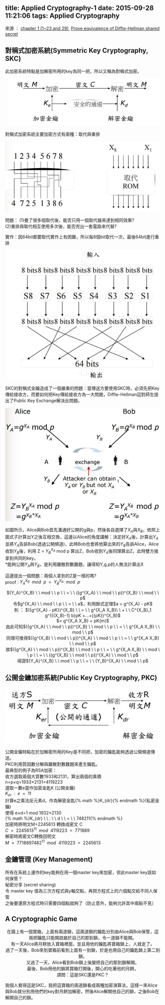 title: Applied Cryptography-1
date: 2015-09-28 11:21:06
tags: Applied Cryptography
---
來源 ： [chapter 1 (1~23 and 29)](http://staff.csie.ncu.edu.tw/yensm/lecture/Cryptography/Chapter-1%20Introduction%20to%20Cryptography.pdf), [Prove equivalence of Diffie-Hellman shared secret](http://math.stackexchange.com/questions/61358/prove-equivalence-of-diffie-hellman-shared-secret)

## 對稱式加密系統(Symmetric Key Cryptography, SKC)
此加密系統特點是加解密所用的key為同一把，所以又稱為對稱式加密。

![](/images/skc.jpg)

對稱式加密系統主要加密方式有兩種：取代與重排

![](/images/skc1.jpg)

問題：
(1)疊了很多個取代後，能否只用一個取代器來達到相同效果?  
(2)重排與取代相互使用多次後，能否兜出一套電路來代替?  

實作：因64bit都要取代實作上有困難，所以每8個bit取代一次，最後64bit進行重排

![](/images/skc2.jpg)

SKC的對稱式金鑰造成了一個嚴重的問題：當傳送方要使用SKC時，必須先把Key傳給接收方，而要如何把Key傳給接收方為一大問題，Diffie-Hellman這對師生提出了Public Key Exchange解決此問題。

![](/images/skc3.jpg)

如圖所示，Alice與Bob首先溝通好公開的g與p，然後各自選擇了$X_A$與$X_B$，依照上圖式子計算出Y之後互相交換，這邊以Alice的角度講解：決定好$X_A$後，計算出$Y_A$並將$Y_A$告訴Bob(透過公開頻道)，此時Bob也會將他算出來的$Y_B$告訴Alice，Alice收到$Y_B$後，利用 Z = ${Y_B}^{X_A}$ mod p 算出Z，Bob收到$Y_A$後同理算出Z，此時雙方接拿到共同的key。  
*能夠公開$Y_A$與$Y_B$，是利用離散對數難題，讓得知Y,g,p的人無法計算出X

這邊提出一個問題：兩個人拿到的Z是一樣的嗎?  
proof : ${Y_A}^{X_B} \ \ mod \ \ p \ \ = \ \ {Y_B}^{X_A} \ \ mod \ \ p$
<center> ${Y_A}^{X_B} \ \ mod \ \ p \ \ = \ \ ({g^{X_A} \ \ mod \ \ p})^{X_B} \ \ mod \ \ p$ </center>
<center> 令$g^{X_A} \ \ mod \ \ p \ \ = \ \ a$，利用餘式定理$a = g^{X_A} - pK$ </center>
<center> 則 ： $({g^{X_A} - pK})^{X_B} \ \ = \ \ g^{X_A X_B}\ \ + \ \ C^{X_B}_1 g^{({X_B}-1) b}pK +...+({pK})^{X_B}$ </center> 
<center> $= g^{X_A X_B} + pK(m)$ </center>
<center> 由此可知$({g^{X_A} \ \ mod \ \ p})^{X_B} \ \ mod \ \ p \ \ = \ \ g^{X_A X_B} \ \ mod \ \ p$</center>
<center> 同理可推得$({g^{X_B} \ \ mod \ \ p})^{X_A} \ \ mod \ \ p \ \ = \ \ g^{X_A X_B} \ \ mod \ \ p$</center>
<center> 故$({g^{X_A} \ \ mod \ \ p})^{X_B} \ \ mod \ \ p \ \ = \ \ g^{X_A X_B} \ \ mod \ \ p \ \ = \ \ ({g^{X_B} \ \ mod \ \ p})^{X_A} \ \ mod \ \ p$</center>
<center> 得證${Y_A}^{X_B} \ \ mod \ \ p \ \ = \ \ {Y_B}^{X_A} \ \ mod \ \ p$ </center>

## 公開金鑰加密系統(Public Key Cryptography, PKC)

![](/images/pkc.jpg)

公開金鑰特點在於加解密所用的Key是不同把，加密的鑰匙能夠透過公開頻道傳送。  
PKC利用質因數分解與離散對數難題來產生鑰匙。  
最典型的例子為RSA加密：  
收方選取兩個大質數1933和2131，算出兩個的乘積  
n=p×q=1933×2131=4119223  
選取一數e當作加密金匙K (公開金鑰)  
$K_{er}  \ \ : \ \ e \ \ = \ \ 11$   
計算e之乘法反元素d，作為解密金匙{% math %}K_{dr}{% endmath %}(私密金鑰)  
使得 e×d=1 mod 1932×2130   
{% math %}K_{dr}  \ \ : \ \ d \ \ = \ \ 748211{% endmath %}  
加密時將明文M=2245613 轉換成密文 C   
$C \ \ = \ \ 2245613^{11} \ \ mod \ \ 4119223 \ \ = \ \ 771889$  
解密時將密文C轉換回明文   
$M \ \ = \ \ 7718897482^{11} \ \ mod \ \ 4119223 \ \ = \ \ 2245613$  

## 金鑰管理 (Key Management)

所有在系統上運作的key能夠在用一個master key來加密，但此master key該如何保管？  
秘密分享 (secret sharing)  
令 master key 值為三次方程式與y軸交點，再把方程式上的六個點交給不同人保管  
之後要還原方程式時只需要四個點就夠了（防止意外，能夠允許其中兩點不見）  


## A Cryptographic Game

<center>在牆上有一個寶箱，上面有兩道鎖，這兩道鎖的鑰匙分別由Alice與Bob保管，這兩把鑰匙只能開啟屬於自己的那到鎖，令一道鎖不能開。</center>  
<center>有一天Alice將月餅放入寶箱裡面，並且用他的鑰匙將寶箱鎖上，人就走了。</center>
<center>過了一天後，Bob來到寶箱前看到上面有一到鎖，於是也用自己的鑰匙鎖上第二到鎖。</center>
<center>又過了一天，Alice看到Bob鎖上後變把自己的那到鎖解開。</center>
<center>最後，Bob用他的鎖將寶箱打開後，開心的吃著他的月餅。</center>
<center>請問：這是SKC還是PKC？</center>

我個人覺得這是SKC，我把這寶箱的兩道鎖看成兩種加密演算法，這樣一來Alice與Bob就分別用他們的key對月餅加解密，然後Alice解開他自己的鎖，之後Bob在解開自己的鎖。

